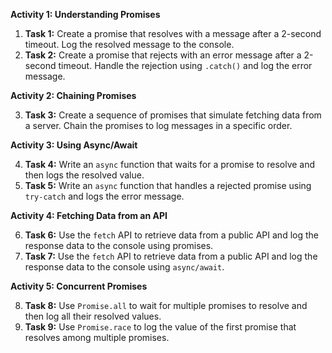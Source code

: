 **Activity 1: Understanding Promises**

1. **Task 1:** Create a promise that resolves with a message after a 2-second timeout. Log the resolved message to the console.
2. **Task 2:** Create a promise that rejects with an error message after a 2-second timeout. Handle the rejection using `.catch()` and log the error message.

**Activity 2: Chaining Promises**

3. **Task 3:** Create a sequence of promises that simulate fetching data from a server. Chain the promises to log messages in a specific order.

**Activity 3: Using Async/Await**

4. **Task 4:** Write an `async` function that waits for a promise to resolve and then logs the resolved value.
5. **Task 5:** Write an `async` function that handles a rejected promise using `try-catch` and logs the error message.

**Activity 4: Fetching Data from an API**

6. **Task 6:** Use the `fetch` API to retrieve data from a public API and log the response data to the console using promises.
7. **Task 7:** Use the `fetch` API to retrieve data from a public API and log the response data to the console using `async/await`.

**Activity 5: Concurrent Promises**

8. **Task 8:** Use `Promise.all` to wait for multiple promises to resolve and then log all their resolved values.
9. **Task 9:** Use `Promise.race` to log the value of the first promise that resolves among multiple promises.